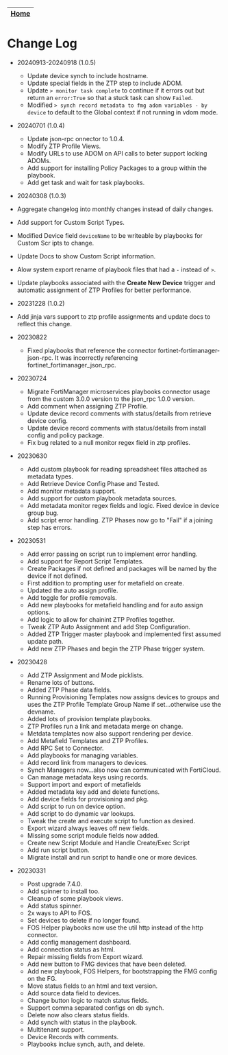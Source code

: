 | [Home](../README.md) |
|--------------------------------------------|

# Change Log
 - 20240913-20240918 (1.0.5)
   - Update device synch to include hostname. 
   - Update special fields in the ZTP step to include ADOM. 
   - Update `> monitor task complete` to continue if it errors out but return an `error:True` so that a stuck task can show `Failed`. 
   - Modified `> synch record metadata to fmg adom variables - by device` to default to the Global context if not running in vdom mode. 
   

- 20240701 (1.0.4)
  - Update json-rpc onnector to 1.0.4. 
  - Modify ZTP Profile Views. 
  - Modify URLs to use ADOM on API calls to beter support locking ADOMs. 
  - Add support for installing Policy Packages to a group within the playbook. 
  - Add get task and wait for task playbooks. 

- 20240308 (1.0.3)
 - Aggregate changelog into monthly changes instead of daily changes. 
 - Add support for Custom Script Types. 
 - Modified Device field `deviceName` to be writeable by playbooks for Custom Scr
 ipts to change. 
 - Update Docs to show Custom Script information. 
 - Alow system export rename of playbook files that had a `-` instead of `>`. 
 - Update playbooks associated with the **Create New Device** trigger and automatic assignment of ZTP Profiles for better performance. 

- 20231228 (1.0.2)
 - Add jinja vars support to ztp profile assignments and update docs to reflect this change.

- 20230822
  - Fixed playbooks that reference the connector fortinet-fortimanager-json-rpc. It was incorrectly referencing fortinet_fortimanager_json_rpc.

- 20230724
  - Migrate FortiManager microservices playbooks connector usage from the custom 3.0.0 version to the json_rpc 1.0.0 version. 
  - Add comment when assigning ZTP Profile. 
  - Update device record comments with status/details from retrieve device config.
  - Update device record comments with status/details from install config and policy package. 
  - Fix bug related to a null monitor regex field in ztp profiles.

- 20230630
  - Add custom playbook for reading spreadsheet files attached as metadata types.
  - Add Retrieve Device Config Phase and Tested.
  - Add monitor metadata support.
  - Add support for custom playbook metadata sources. 
  - Add metadata monitor regex fields and logic. Fixed device in device group bug. 
  - Add script error handling. ZTP Phases now go to "Fail" if a joining step has errors. 

- 20230531
  - Add error passing on script run to implement error handling. 
  - Add support for Report Script Templates. 
  - Create Packages if not defined and packages will be named by the device if not defined. 
  - First addition to prompting user for metafield on create.
  - Updated the auto assign profile. 
  - Add toggle for profile removals.
  - Add new playbooks for metafield handling and for auto assign options.
  - Add logic to allow for chainint ZTP Profiles together. 
  - Tweak ZTP Auto Assignment and add Step Configuration. 
  - Added ZTP Trigger master playbook and implemented first assumed update path. 
  - Add new ZTP Phases and begin the ZTP Phase trigger system. 

- 20230428
  - Add ZTP Assignment and Mode picklists.
  - Rename lots of buttons.
  - Added ZTP Phase data fields. 
  - Running Provisioning Templates now assigns devices to groups and uses the ZTP Profile Template Group Name if set...otherwise use the devname. 
  - Added lots of provision template playbooks. 
  - ZTP Profiles run a link and metadata merge on change. 
  - Metdata templates now also support rendering per device.
  - Add Metafield Templates and ZTP Profiles.
  - Add RPC Set to Connector.
  - Add playbooks for managing variables. 
  - Add record link from managers to devices. 
  - Synch Managers now...also now can communicated with FortiCloud. 
  - Can manage metadata keys using records.
  - Support import and export of metafields
  - Added metadata key add and delete functions. 
  - Add device fields for provisioning and pkg.
  - Add script to run on device option. 
  - Add script to do dynamic var lookups.
  - Tweak the create and execute script to function as desired. 
  - Export wizard always leaves off new fields.
  - Missing some script module fields now added.
  - Create new Script Module and Handle Create/Exec Script
  - Add run script button. 
  - Migrate install and run script to handle one or more devices.

- 20230331
  - Post upgrade 7.4.0.
  - Add spinner to install too.
  - Cleanup of some playbook views.
  - Add status spinner.
  - 2x ways to API to FOS.
  - Set devices to delete if no longer found. 
  - FOS Helper playbooks now use the util http instead of the http connector. 
  - Add config management dashboard. 
  - Add connection status as html.
  - Repair missing fields from Export wizard. 
  - Add new button to FMG devices that have been deleted.
  - Add new playbook, FOS Helpers, for bootstrapping the FMG config on the FG. 
  - Move status fields to an html and text version. 
  - Add source data field to devices. 
  - Change button logic to match status fields. 
  - Support comma separated configs on db synch.
  - Delete now also clears status fields. 
  - Add synch with status in the playbook.
  - Multitenant support. 
  - Device Records with comments.
  - Playbooks inclue synch, auth, and delete.
